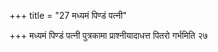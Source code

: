 +++
title = "27 मध्यमं पिण्डं पत्नी"

+++
मध्यमं पिण्डं पत्नी पुत्रकामा प्राश्नीयादाधत्त पितरो गर्भमिति २७